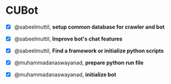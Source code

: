 # CUBot
- [x] @sabeelmuttil, **setup common database for crawler and bot**
- [x] @sabeelmuttil, **Improve bot's chat features**
- [x] @sabeelmuttil, **Find a framework or initialize python scripts**
- [x] @muhammadanaswayanad, **prepare python run file**
- [x] @muhammadanaswayanad, **initialize bot**

